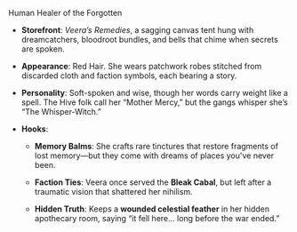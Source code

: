 Human Healer of the Forgotten

- **Storefront**: _Veera’s Remedies_, a sagging canvas tent hung with dreamcatchers, bloodroot bundles, and bells that chime when secrets are spoken.
    
- **Appearance**: Red Hair. She wears patchwork robes stitched from discarded cloth and faction symbols, each bearing a story.
    
- **Personality**: Soft-spoken and wise, though her words carry weight like a spell. The Hive folk call her “Mother Mercy,” but the gangs whisper she’s “The Whisper-Witch.”
    
- **Hooks**:
    
    - **Memory Balms**: She crafts rare tinctures that restore fragments of lost memory—but they come with dreams of places you've never been.
        
    - **Faction Ties**: Veera once served the **Bleak Cabal**, but left after a traumatic vision that shattered her nihilism.
        
    - **Hidden Truth**: Keeps a **wounded celestial feather** in her hidden apothecary room, saying “it fell here… long before the war ended.”